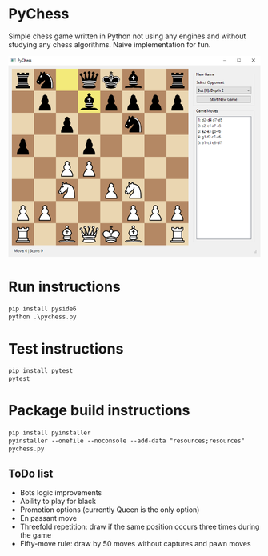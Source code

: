 # PyChess
Simple chess game written in Python not using any engines and without studying any chess algorithms. Naive implementation for fun.

![Screenshot](pychess.png)

# Run instructions
```
pip install pyside6
python .\pychess.py
```

# Test instructions
```
pip install pytest
pytest
```

# Package build instructions
```
pip install pyinstaller
pyinstaller --onefile --noconsole --add-data "resources;resources" pychess.py
```

## ToDo list
  - Bots logic improvements
  - Ability to play for black
  - Promotion options (currently Queen is the only option)
  - En passant move
  - Threefold repetition: draw if the same position occurs three times during the game
  - Fifty-move rule: draw by 50 moves without captures and pawn moves

  